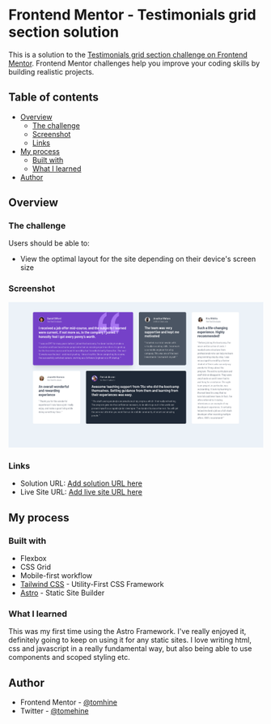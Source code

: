 # Frontend Mentor - Testimonials grid section solution

This is a solution to the [Testimonials grid section challenge on Frontend Mentor](https://www.frontendmentor.io/challenges/testimonials-grid-section-Nnw6J7Un7). Frontend Mentor challenges help you improve your coding skills by building realistic projects.

## Table of contents

- [Overview](#overview)
  - [The challenge](#the-challenge)
  - [Screenshot](#screenshot)
  - [Links](#links)
- [My process](#my-process)
  - [Built with](#built-with)
  - [What I learned](#what-i-learned)
- [Author](#author)

## Overview

### The challenge

Users should be able to:

- View the optimal layout for the site depending on their device's screen size

### Screenshot

![](./screenshot-desktop.png)

### Links

- Solution URL: [Add solution URL here](https://github.com/tomhine/fm-grid-section)
- Live Site URL: [Add live site URL here](https://tomhine.github.io/fm-grid-section)

## My process

### Built with

- Flexbox
- CSS Grid
- Mobile-first workflow
- [Tailwind CSS](https://tailwindcss.com/) - Utility-First CSS Framework
- [Astro](https://astro.build/) - Static Site Builder

### What I learned

This was my first time using the Astro Framework. I've really enjoyed it, definitely going to keep on using it for any static sites. I love writing html, css and javascript in a really fundamental way, but also being able to use components and scoped styling etc.

## Author

- Frontend Mentor - [@tomhine](https://www.frontendmentor.io/profile/tomhine)
- Twitter - [@tomehine](https://www.twitter.com/tomehine)

